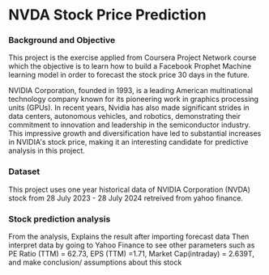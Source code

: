 # NVDA Stock Price Prediction
### Background and Objective
This project is the exercise applied from Coursera Project Network course which the objective is to learn how to build a Facebook Prophet Machine learning model in order to forecast the stock price 30 days in the future.

NVIDIA Corporation, founded in 1993, is a leading American multinational technology company known for its pioneering work in graphics processing units (GPUs). In recent years, Nvidia has also made significant strides in data centers, autonomous vehicles, and robotics, demonstrating their commitment to innovation and leadership in the semiconductor industry. This impressive growth and diversification have led to substantial increases in NVIDIA's stock price, making it an interesting candidate for predictive analysis in this project.

### Dataset
This project uses one year historical data of NVIDIA Corporation (NVDA) stock from 28 July 2023 - 28 July 2024 retreived from yahoo finance.


### Stock prediction analysis
From the analysis, 
Explains the result after importing forecast data 
Then interpret data by going to Yahoo Finance to see other parameters such as PE Ratio (TTM) = 62.73, EPS (TTM) =1.71, Market Cap(intraday)
= 2.639T, and make conclusion/ assumptions about this stock
